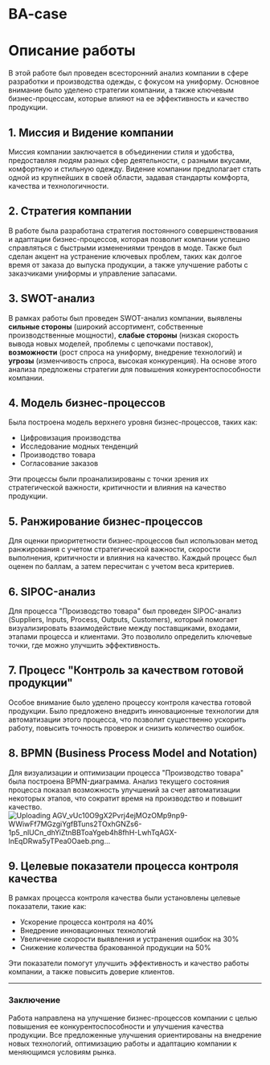 # BA-case

# Описание работы

В этой работе был проведен всесторонний анализ компании в сфере разработки и производства одежды, с фокусом на униформу. Основное внимание было уделено стратегии компании, а также ключевым бизнес-процессам, которые влияют на ее эффективность и качество продукции.

## 1. Миссия и Видение компании

Миссия компании заключается в объединении стиля и удобства, предоставляя людям разных сфер деятельности, с разными вкусами, комфортную и стильную одежду. Видение компании предполагает стать одной из крупнейших в своей области, задавая стандарты комфорта, качества и технологичности.

## 2. Стратегия компании

В работе была разработана стратегия постоянного совершенствования и адаптации бизнес-процессов, которая позволит компании успешно справляться с быстрыми изменениями трендов в моде. Также был сделан акцент на устранение ключевых проблем, таких как долгое время от заказа до выпуска продукции, а также улучшение работы с заказчиками униформы и управление запасами.

## 3. SWOT-анализ

В рамках работы был проведен SWOT-анализ компании, выявлены **сильные стороны** (широкий ассортимент, собственные производственные мощности), **слабые стороны** (низкая скорость вывода новых моделей, проблемы с цепочками поставок), **возможности** (рост спроса на униформу, внедрение технологий) и **угрозы** (изменчивость спроса, высокая конкуренция). На основе этого анализа предложены стратегии для повышения конкурентоспособности компании.

## 4. Модель бизнес-процессов

Была построена модель верхнего уровня бизнес-процессов, таких как:
- Цифровизация производства
- Исследование модных тенденций
- Производство товара
- Согласование заказов

Эти процессы были проанализированы с точки зрения их стратегической важности, критичности и влияния на качество продукции.

## 5. Ранжирование бизнес-процессов

Для оценки приоритетности бизнес-процессов был использован метод ранжирования с учетом стратегической важности, скорости выполнения, критичности и влияния на качество. Каждый процесс был оценен по баллам, а затем пересчитан с учетом веса критериев.

## 6. SIPOC-анализ

Для процесса "Производство товара" был проведен SIPOC-анализ (Suppliers, Inputs, Process, Outputs, Customers), который помогает визуализировать взаимодействие между поставщиками, входами, этапами процесса и клиентами. Это позволило определить ключевые точки, где можно улучшить эффективность.

## 7. Процесс "Контроль за качеством готовой продукции"

Особое внимание было уделено процессу контроля качества готовой продукции. Было предложено внедрить инновационные технологии для автоматизации этого процесса, что позволит существенно ускорить работу, повысить точность проверок и снизить количество ошибок.

## 8. BPMN (Business Process Model and Notation)

Для визуализации и оптимизации процесса "Производство товара" была построена BPMN-диаграмма. Анализ текущего состояния процесса показал возможность улучшений за счет автоматизации некоторых этапов, что сократит время на производство и повышит качество.
![Uploading AGV_vUc10O9gX2Pvrj4ejMOzOMp9np9-WWiwFf7MGzgiYgfBTuns2TOxhGNZs6-1p5_nlUCn_dhYiZtnBBToaYgeb4h8fhH-LwhTqAGX-lnEqDRwa5yTPea0Oaeb.png…]()

## 9. Целевые показатели процесса контроля качества

В рамках процесса контроля качества были установлены целевые показатели, такие как:
- Ускорение процесса контроля на 40%
- Внедрение инновационных технологий
- Увеличение скорости выявления и устранения ошибок на 30%
- Снижение количества бракованной продукции на 50%

Эти показатели помогут улучшить эффективность и качество работы компании, а также повысить доверие клиентов.

---

### Заключение

Работа направлена на улучшение бизнес-процессов компании с целью повышения ее конкурентоспособности и улучшения качества продукции. Все предложенные улучшения ориентированы на внедрение новых технологий, оптимизацию работы и адаптацию компании к меняющимся условиям рынка.
